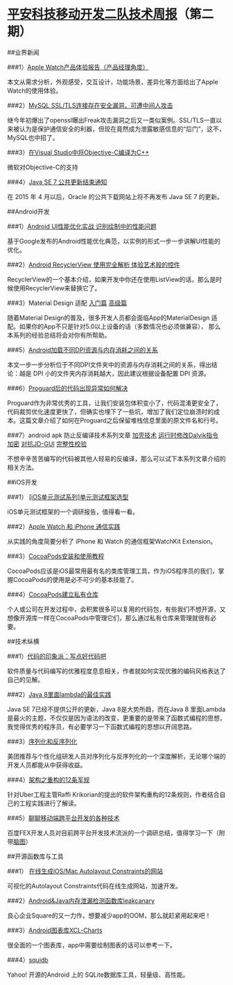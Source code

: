# [平安科技移动开发二队技术周报](https://github.com/PaicHyperionDev/MobileDevWeekly)（第二期）

##业界新闻

###1）[Apple Watch产品体验报告（产品经理角度）](http://www.jianshu.com/p/b4e8f2cbcd6d)

本文从需求分析，外观感受，交互设计，功能场景，差异化等方面给出了Apple Watch的使用体验。

###2）[MySQL SSL/TLS连接存在安全漏洞，可遭中间人攻击](http://www.freebuf.com/news/66277.html)

继今年初爆出了openssl曝出Freak攻击漏洞之后又一类似案例。SSL/TLS一直以来被认为是保护通信安全的利器，但现在竟然成为泄露敏感信息的“后门”，这不，MySQL也中招了。

###3）[在Visual Studio中将Objective-C编译为C++](http://www.infoq.com/cn/news/2015/05/VS-Objective-C)

微软对Objective-C的支持

###4）[Java SE 7 公共更新结束通知](http://www.java.com/zh_CN/download/faq/java_7.xml)

在 2015 年 4 月以后，Oracle 的公共下载网站上将不再发布 Java SE 7 的更新。

##Android开发

###1）[Android UI性能优化实战 识别绘制中的性能问题](http://blog.csdn.net/lmj623565791/article/details/45556391)

基于Google发布的Android性能优化典范，以实例的形式一步一步讲解UI性能的优化。

###2）[Android RecyclerView 使用完全解析 体验艺术般的控件](http://blog.csdn.net/lmj623565791/article/details/45059587)

RecyclerView的一个基本介绍，如果开发中你还在使用ListView的话，那么是时候使用RecyclerView来替换它了。

###3）Material Design 适配 [入门篇](http://www.cnblogs.com/ct2011/p/4493384.html) [高级篇](http://www.cnblogs.com/ct2011/p/4493439.html)

随着Material Design的普及，很多开发人员都会面临App的MaterialDesign 适配。如果你的App不只是针对5.0以上设备的话（多数情况也必须做兼容）， 那么本系列的经验总结将会对你有所帮助。

###5）[Android加载不同DPI资源与内存消耗之间的关系 ](http://www.tinylab.org/android-loading-a-different-relationship-between-dpi-and-memory-consumption-of-resources/)

本文一步一步分析位于不同DPI文件夹中的资源与内存消耗之间的关系，得出结论：越是 DPI 小的文件夹内存消耗越大，因此建议根据设备配置 DPI 资源。

###6）[Proguard后的代码出现异常如何解决](http://bugly.qq.com/blog/?p=110)

Proguard作为非常优秀的工具，让我们安装包体积变小了，代码混淆更安全了，代码裁剪优化速度更快了，但确实也埋下了一些坑，增加了我们定位崩溃时的成本。这篇文章介绍了如何在Proguard之后保留堆栈信息里面的原文件名和行号。

###7）android apk 防止反编译技术系列文章 [加壳技术](http://my.oschina.net/u/2323218/blog/393372)     [运行时修改Dalvik指令](http://my.oschina.net/u/2323218/blog/396203)                [加密](http://my.oschina.net/u/2323218/blog/399326) [对抗JD-GUI](http://my.oschina.net/u/2323218/blog/403621) [完整性校验](http://my.oschina.net/u/2323218/blog/406860)

不想辛辛苦苦编写的代码被其他人轻易的反编译，那么可以试下本系列文章介绍的相关方法。

##iOS开发

###1） [[iOS单元测试系列]单元测试框架选型](http://zixun.github.io/blog/2015/04/11/iosdan-yuan-ce-shi-xi-lie-dan-yuan-ce-shi-kuang-jia-xuan-xing/)

iOS单元测试框架的一个调研报告，值得看一看。

###2）[Apple Watch 和 iPhone 通信实践](http://nilsun.github.io/iPhone-watch-communication/)

从实践的角度简要分析了 iPhone 和 Watch 的通信框架WatchKit Extension。

###3）[CocoaPods安装和使用教程](http://code4app.com/article/cocoapods-install-usage)

CocoaPods应该是iOS最常用最有名的类库管理工具，作为iOS程序员的我们，掌握CocoaPods的使用是必不可少的基本技能了。

###4）[CocoaPods建立私有仓库](http://blog.csdn.net/agdsdl/article/details/45218987#0-tsina-1-51027-397232819ff9a47a7b7e80a40613cfe1)

个人或公司在开发过程中，会积累很多可以复用的代码包，有些我们不想开源，又想像开源库一样在CocoaPods中管理它们，那么通过私有仓库来管理就很有必要。

##技术纵横

###1）[代码的印象派：写点好代码吧](http://www.cnblogs.com/gaochundong/p/the_impressionism_of_code.html)

软件质量与代码编写的优雅程度息息相关，作者就如何实现优雅的编码风格表达了自己的见解。

###2）[Java 8里面lambda的最佳实践](http://my.oschina.net/benhaile/blog/408377)

Java SE 7已经不提供公开的更新，Java 8是大势所趋，而在Java 8 里面Lambda是最火的主题，不仅仅是因为语法的改变，更重要的是带来了函数式编程的思想，我觉得优秀的程序员，有必要学习一下函数式编程的思想以开阔思路。

###3）[序列化和反序列化](http://www.infoq.com/cn/articles/serialization-and-deserialization?utm_source=infoq&utm_medium=popular_widget&utm_content=article&utm_campaign=popular_content_list)

美团推荐与个性化组研发人员对序列化与反序列化的一个深度解析，无论哪个端的开发人员都能从中获得收益。

###4）[架构之重构的12条军规](http://www.infoq.com/cn/articles/architect-12-rules-complete)

针对Uber工程主管Raffi Krikorian的提出的软件架构重构的12条规则，作者结合自己的工程实践进行了解读。

###5）[聊聊移动端跨平台开发的各种技术](http://fex.baidu.com/blog/2015/05/cross-mobile/)

百度FEX开发人员对目前跨平台开发技术流派的一个调研总结，值得学习一下（附带[脑图](http://naotu.baidu.com/viewshare.html?shareId=avi5nek9booo)）

##开源函数库与工具

###1） [在线生成iOS/Mac Autolayout Constraints的网站](http://constraints.icodeforlove.com/)

可视化的Autolayout Constraints代码在线生成网站，加速开发。

###2）[Android&Java内存泄漏检测函数库leakcanary](https://github.com/square/leakcanary)

良心企业Square的又一力作，想要减少app的OOM，那么就赶紧用起来吧！

###3）[Android图表库XCL-Charts](https://github.com/xcltapestry/XCL-Charts)

很全面的一个图表库，app中需要绘制图表的话可以参考一下。

###4）[squidb](https://github.com/yahoo/squidb)

Yahoo! 开源的Android 上的 SQLite数据库工具，轻量级、高性能。





